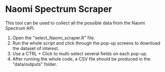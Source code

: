 # Naomi Spectrum Scraper

This tool can be used to collect all the possible data from the Naomi Spectrum API. 
1) Open the "select_Naomi_scraper.R" file.
2) Run the whole script and click through the pop-up screens to download the dataset of interest.
3) Use a CTRL + Click to multi-select several fields on each pop-up. 
4) After running the whole code, a CSV file should be produced in the "data/outputs" folder.

